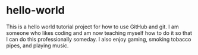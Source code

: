 # hello-world
This is a hello world tutorial project for how to use GitHub and git.
I am someone who likes coding and am now teaching myself how to do it so that I can do this professionally someday. I also enjoy gaming, smoking tobacco pipes, and playing music.
